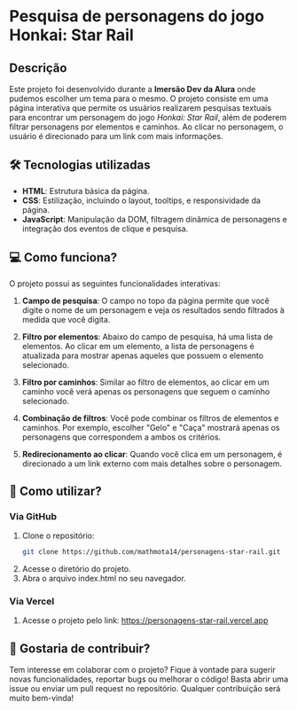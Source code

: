 # Pesquisa de personagens do jogo **Honkai: Star Rail**

## Descrição
Este projeto foi desenvolvido durante a **Imersão Dev da Alura** onde pudemos escolher um tema para o mesmo. O projeto consiste em uma página interativa que permite os usuários realizarem pesquisas textuais para encontrar um personagem do jogo *Honkai: Star Rail*, além de poderem filtrar personagens por elementos e caminhos. Ao clicar no personagem, o usuário é direcionado para um link com mais informações.

## 🛠 Tecnologias utilizadas
- **HTML**: Estrutura básica da página.
- **CSS**: Estilização, incluindo o layout, tooltips, e responsividade da página.
- **JavaScript**: Manipulação da DOM, filtragem dinâmica de personagens e integração dos eventos de clique e pesquisa.

## 💻 Como funciona?

O projeto possui as seguintes funcionalidades interativas:

1. **Campo de pesquisa**: O campo no topo da página permite que você digite o nome de um personagem e veja os resultados sendo filtrados à medida que você digita.
   
2. **Filtro por elementos**: Abaixo do campo de pesquisa, há uma lista de elementos. Ao clicar em um elemento, a lista de personagens é atualizada para mostrar apenas aqueles que possuem o elemento selecionado.

3. **Filtro por caminhos**: Similar ao filtro de elementos, ao clicar em um caminho você verá apenas os personagens que seguem o caminho selecionado.

4. **Combinação de filtros**: Você pode combinar os filtros de elementos e caminhos. Por exemplo, escolher "Gelo" e "Caça" mostrará apenas os personagens que correspondem a ambos os critérios.

5. **Redirecionamento ao clicar**: Quando você clica em um personagem, é direcionado a um link externo com mais detalhes sobre o personagem.

## 🚀 Como utilizar?

### Via GitHub

1. Clone o repositório:
   ```bash
   git clone https://github.com/mathmota14/personagens-star-rail.git
2. Acesse o diretório do projeto.
3. Abra o arquivo index.html no seu navegador.

### Via Vercel

1. Acesse o projeto pelo link: https://personagens-star-rail.vercel.app

## 🤝 Gostaria de contribuir?

Tem interesse em colaborar com o projeto? Fique à vontade para sugerir novas funcionalidades, reportar bugs ou melhorar o código! Basta abrir uma issue ou enviar um pull request no repositório. Qualquer contribuição será muito bem-vinda!
